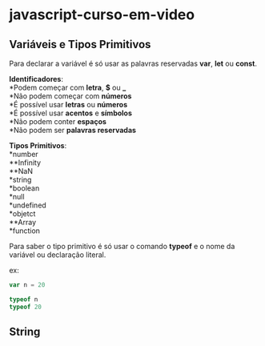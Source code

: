 # javascript-curso-em-video

## Variáveis e Tipos Primitivos

Para declarar a variável é só usar as palavras reservadas **var**, **let** ou **const**.

**Identificadores**:  
*Podem começar com **letra**, **$** ou **_**  
*Não podem começar com **números**  
*É possível usar **letras** ou **números**  
*É possível usar **acentos** e **símbolos**  
*Não podem conter **espaços**  
*Não podem ser **palavras reservadas**  

**Tipos Primitivos**:  
*number  
**Infinity  
**NaN  
*string  
*boolean  
*null  
*undefined  
*objetct  
**Array  
*function  

Para saber o tipo primitivo é só usar o comando **typeof** e o nome da variável ou declaração literal.

ex:  
```js
var n = 20  

typeof n  
typeof 20  
```

## String
